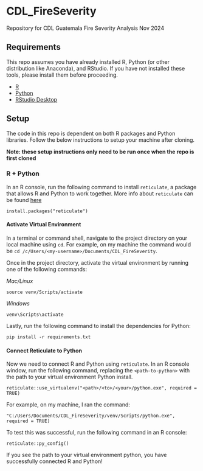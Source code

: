 # CDL_FireSeverity
Repository for CDL Guatemala Fire Severity Analysis Nov 2024

## Requirements

This repo assumes you have already installed R, Python (or other distribution like Anaconda), and RStudio. If you have not installed these tools, please install them before proceeding.

- [R](https://cran.r-project.org/)
- [Python](https://www.python.org/)
- [RStudio Desktop](https://posit.co/download/rstudio-desktop/)

## Setup

The code in this repo is dependent on both R packages and Python libraries. Follow the below instructions to setup your machine after cloning.

**Note: these setup instructions only need to be run once when the repo is first cloned**

### R + Python

In an R console, run the following command to install `reticulate`, a package that allows R and Python to work together. More info about `reticulate` can be found [here](https://rstudio.github.io/reticulate/index.html)

```
install.packages("reticulate")
```

#### Activate Virtual Environment

In a terminal or command shell, navigate to the project directory on your local machine using `cd`. For example, on my machine the command would be `cd /c/Users/<my-username>/Documents/CDL_FireSeverity`.

Once in the project directory, activate the virtual environment by running one of the following commands:

*Mac/Linux*

```
source venv/Scripts/activate
```

*Windows*

```
venv\Scripts\activate
```

Lastly, run the following command to install the dependencies for Python:

```
pip install -r requirements.txt
```

#### Connect Reticulate to Python

Now we need to connect R and Python using `reticulate`. In an R console window, run the following command, replacing the `<path-to-python>` with the path to your virtual environment Python install.

```
reticulate::use_virtualenv("<path>/<to>/<your>/python.exe", required = TRUE)
```

For example, on my machine, I ran the command:

```
"C:/Users/Documents/CDL_FireSeverity/venv/Scripts/python.exe", required = TRUE)
```

To test this was successful, run the following command in an R console:

```
reticulate::py_config()
```

If you see the path to your virtual environment python, you have successfully connected R and Python!





